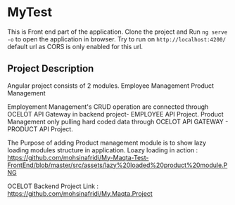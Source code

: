 # MyTest

This is Front end part of the application.
Clone the project and Run    `ng serve -o` to open the application in browser.
Try to run on `http://localhost:4200/` default url  as CORS is only enabled for this url.

## Project Description
Angular project consists of 2 modules.
Employee Management
Product Management


Employement Management's CRUD operation are connected through OCELOT API Gateway in backend project- EMPLOYEE API Project.
Product Management only pulling hard coded data through OCELOT API GATEWAY - PRODUCT API Project.


The Purpose of adding Product management module is to show lazy loading modules structure in application.
Loazy loading in action : https://github.com/mohsinafridi/My-Maqta-Test-FrontEnd/blob/master/src/assets/lazy%20loaded%20product%20module.PNG

OCELOT Backend Project Link : https://github.com/mohsinafridi/My.Maqta.Project
